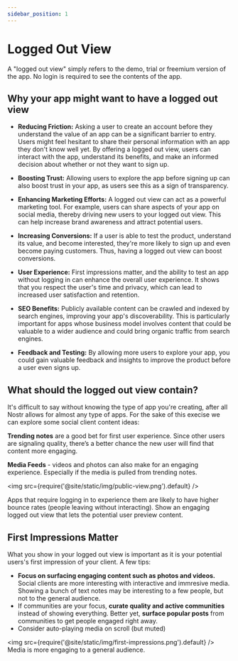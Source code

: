```yaml
---
sidebar_position: 1
---
```


# Logged Out View

A "logged out view" simply refers to the demo, trial or freemium version of the app. No login is required to see the contents of the app. 

## Why your app might want to have a logged out view

- **Reducing Friction:** Asking a user to create an account before they understand the value of an app can be a significant barrier to entry. Users might feel hesitant to share their personal information with an app they don't know well yet. By offering a logged out view, users can interact with the app, understand its benefits, and make an informed decision about whether or not they want to sign up.

- **Boosting Trust:** Allowing users to explore the app before signing up can also boost trust in your app, as users see this as a sign of transparency.

- **Enhancing Marketing Efforts:** A logged out view can act as a powerful marketing tool. For example, users can share aspects of your app on social media, thereby driving new users to your logged out view. This can help increase brand awareness and attract potential users.

- **Increasing Conversions:** If a user is able to test the product, understand its value, and become interested, they're more likely to sign up and even become paying customers. Thus, having a logged out view can boost conversions.

- **User Experience:** First impressions matter, and the ability to test an app without logging in can enhance the overall user experience. It shows that you respect the user's time and privacy, which can lead to increased user satisfaction and retention.

- **SEO Benefits:** Publicly available content can be crawled and indexed by search engines, improving your app's discoverability. This is particularly important for apps whose business model involves content that could be valuable to a wider audience and could bring organic traffic from search engines.

- **Feedback and Testing:** By allowing more users to explore your app, you could gain valuable feedback and insights to improve the product before a user even signs up.

## What should the logged out view contain?

It's difficult to say without knowing the type of app you're creating, after all Nostr allows for almost any type of apps. For the sake of this execise we can explore some social client content ideas:

**Trending notes** are a good bet for first user experience. Since other users are signaling quality, there’s a better chance the new user will find that content more engaging.

**Media Feeds** - videos and photos can also make for an engaging experience. Especially if the media is pulled from trending notes. 

<img src={require('@site/static/img/public-view.png').default} />

Apps that require logging in to experience them are likely to have higher bounce rates (people leaving without interacting). Show an engaging logged out view that lets the potential user preview content.

## First Impressions Matter

What you show in your logged out view is important as it is your potential users's first impression of your client. A few tips:

- **Focus on surfacing engaging content such as photos and videos.** Social clients are more interesting with interactive and immresive media. Showing a bunch of text notes may be interesting to a few people, but not to the general audience. 
- If communities are your focus, **curate quality and active communities** instead of showing everything. Better yet, **surface popular posts** from communities to get people engaged right away.
- Consider auto-playing media on scroll (but muted)

<img src={require('@site/static/img/first-impressions.png').default} />
Media is more engaging to a general audience.

